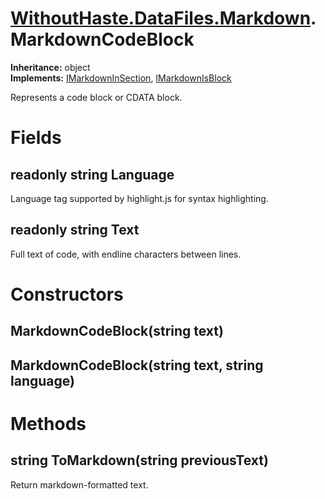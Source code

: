 # [WithoutHaste.DataFiles.Markdown](TableOfContents.WithoutHaste.DataFiles.Markdown.md).MarkdownCodeBlock

**Inheritance:** object  
**Implements:** [IMarkdownInSection](WithoutHaste.DataFiles.Markdown.IMarkdownInSection.md), [IMarkdownIsBlock](WithoutHaste.DataFiles.Markdown.IMarkdownIsBlock.md)  

Represents a code block or CDATA block.  

# Fields

## readonly string Language

Language tag supported by highlight.js for syntax highlighting.  

## readonly string Text

Full text of code, with endline characters between lines.  

# Constructors

## MarkdownCodeBlock(string text)

## MarkdownCodeBlock(string text, string language)

# Methods

## string ToMarkdown(string previousText)

Return markdown-formatted text.  

